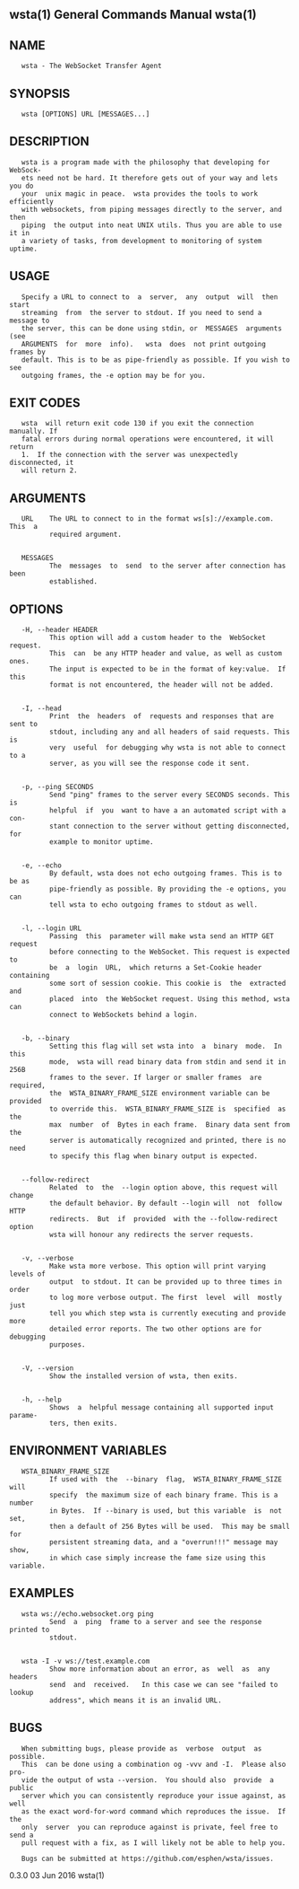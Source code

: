 ## wsta(1)                     General Commands Manual                    wsta(1)



## NAME
       wsta - The WebSocket Transfer Agent

## SYNOPSIS
       wsta [OPTIONS] URL [MESSAGES...]


## DESCRIPTION
       wsta is a program made with the philosophy that developing for WebSock-
       ets need not be hard. It therefore gets out of your way and lets you do
       your  unix magic in peace.  wsta provides the tools to work efficiently
       with websockets, from piping messages directly to the server, and  then
       piping  the output into neat UNIX utils. Thus you are able to use it in
       a variety of tasks, from development to monitoring of system uptime.


## USAGE
       Specify a URL to connect to  a  server,  any  output  will  then  start
       streaming  from  the server to stdout. If you need to send a message to
       the server, this can be done using stdin, or  MESSAGES  arguments  (see
       ARGUMENTS  for  more  info).   wsta  does  not print outgoing frames by
       default. This is to be as pipe-friendly as possible. If you wish to see
       outgoing frames, the -e option may be for you.


## EXIT CODES
       wsta  will return exit code 130 if you exit the connection manually. If
       fatal errors during normal operations were encountered, it will  return
       1.  If the connection with the server was unexpectedly disconnected, it
       will return 2.


## ARGUMENTS
       URL    The URL to connect to in the format ws[s]://example.com. This  a
              required argument.


       MESSAGES
              The  messages  to  send  to the server after connection has been
              established.


## OPTIONS
       -H, --header HEADER
              This option will add a custom header to the  WebSocket  request.
              This  can  be any HTTP header and value, as well as custom ones.
              The input is expected to be in the format of key:value.  If this
              format is not encountered, the header will not be added.


       -I, --head
              Print  the  headers  of  requests and responses that are sent to
              stdout, including any and all headers of said requests. This  is
              very  useful  for debugging why wsta is not able to connect to a
              server, as you will see the response code it sent.


       -p, --ping SECONDS
              Send "ping" frames to the server every SECONDS seconds. This  is
              helpful  if  you  want to have a an automated script with a con-
              stant connection to the server without getting disconnected, for
              example to monitor uptime.


       -e, --echo
              By default, wsta does not echo outgoing frames. This is to be as
              pipe-friendly as possible. By providing the -e options, you  can
              tell wsta to echo outgoing frames to stdout as well.


       -l, --login URL
              Passing  this  parameter will make wsta send an HTTP GET request
              before connecting to the WebSocket. This request is expected  to
              be  a  login  URL,  which returns a Set-Cookie header containing
              some sort of session cookie. This cookie is  the  extracted  and
              placed  into  the WebSocket request. Using this method, wsta can
              connect to WebSockets behind a login.


       -b, --binary
              Setting this flag will set wsta into  a  binary  mode.  In  this
              mode,  wsta will read binary data from stdin and send it in 256B
              frames to the sever. If larger or smaller frames  are  required,
              the  WSTA_BINARY_FRAME_SIZE environment variable can be provided
              to override this.  WSTA_BINARY_FRAME_SIZE is  specified  as  the
              max  number  of  Bytes in each frame.  Binary data sent from the
              server is automatically recognized and printed, there is no need
              to specify this flag when binary output is expected.


       --follow-redirect
              Related  to  the  --login option above, this request will change
              the default behavior. By default --login will  not  follow  HTTP
              redirects.  But  if  provided  with the --follow-redirect option
              wsta will honour any redirects the server requests.


       -v, --verbose
              Make wsta more verbose. This option will print varying levels of
              output  to stdout. It can be provided up to three times in order
              to log more verbose output. The first  level  will  mostly  just
              tell you which step wsta is currently executing and provide more
              detailed error reports. The two other options are for  debugging
              purposes.


       -V, --version
              Show the installed version of wsta, then exits.


       -h, --help
              Shows  a  helpful message containing all supported input parame-
              ters, then exits.


## ENVIRONMENT VARIABLES
       WSTA_BINARY_FRAME_SIZE
              If used with  the  --binary  flag,  WSTA_BINARY_FRAME_SIZE  will
              specify  the maximum size of each binary frame. This is a number
              in Bytes.  If --binary is used, but this variable  is  not  set,
              then a default of 256 Bytes will be used.  This may be small for
              persistent streaming data, and a "overrun!!!" message may  show,
              in which case simply increase the fame size using this variable.


## EXAMPLES
       wsta ws://echo.websocket.org ping
              Send  a  ping  frame to a server and see the response printed to
              stdout.


       wsta -I -v ws://test.example.com
              Show more information about an error, as  well  as  any  headers
              send  and  received.   In this case we can see "failed to lookup
              address", which means it is an invalid URL.



## BUGS
       When submitting bugs, please provide as  verbose  output  as  possible.
       This  can be done using a combination og -vvv and -I.  Please also pro-
       vide the output of wsta --version.  You should also  provide  a  public
       server which you can consistently reproduce your issue against, as well
       as the exact word-for-word command which reproduces the issue.  If  the
       only  server  you can reproduce against is private, feel free to send a
       pull request with a fix, as I will likely not be able to help you.

       Bugs can be submitted at https://github.com/esphen/wsta/issues.




0.3.0                             03 Jun 2016                          wsta(1)
